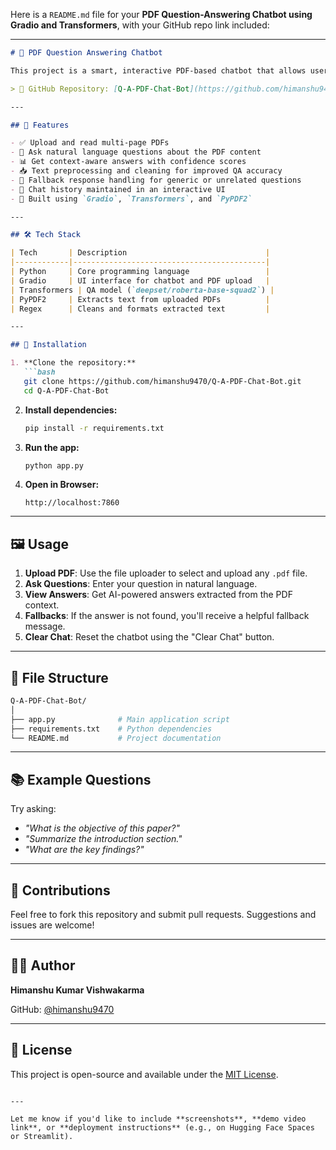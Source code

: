 Here is a `README.md` file for your **PDF Question-Answering Chatbot using Gradio and Transformers**, with your GitHub repo link included:

---

````markdown
# 📄 PDF Question Answering Chatbot

This project is a smart, interactive PDF-based chatbot that allows users to upload PDF documents and ask natural language questions about the content. It uses Hugging Face's Transformers (Roberta-based QA model), Gradio for the UI, and PyPDF2 for extracting text from PDFs.

> 🔗 GitHub Repository: [Q-A-PDF-Chat-Bot](https://github.com/himanshu9470/Q-A-PDF-Chat-Bot)

---

## 🚀 Features

- ✅ Upload and read multi-page PDFs
- 🤖 Ask natural language questions about the PDF content
- 📊 Get context-aware answers with confidence scores
- 📥 Text preprocessing and cleaning for improved QA accuracy
- 🧠 Fallback response handling for generic or unrelated questions
- 💬 Chat history maintained in an interactive UI
- 🧰 Built using `Gradio`, `Transformers`, and `PyPDF2`

---

## 🛠️ Tech Stack

| Tech       | Description                               |
|------------|-------------------------------------------|
| Python     | Core programming language                 |
| Gradio     | UI interface for chatbot and PDF upload   |
| Transformers | QA model (`deepset/roberta-base-squad2`) |
| PyPDF2     | Extracts text from uploaded PDFs          |
| Regex      | Cleans and formats extracted text         |

---

## 🔧 Installation

1. **Clone the repository:**
   ```bash
   git clone https://github.com/himanshu9470/Q-A-PDF-Chat-Bot.git
   cd Q-A-PDF-Chat-Bot
````

2. **Install dependencies:**

   ```bash
   pip install -r requirements.txt
   ```

3. **Run the app:**

   ```bash
   python app.py
   ```

4. **Open in Browser:**

   ```
   http://localhost:7860
   ```

---

## 🖼️ Usage

1. **Upload PDF**: Use the file uploader to select and upload any `.pdf` file.
2. **Ask Questions**: Enter your question in natural language.
3. **View Answers**: Get AI-powered answers extracted from the PDF context.
4. **Fallbacks**: If the answer is not found, you'll receive a helpful fallback message.
5. **Clear Chat**: Reset the chatbot using the "Clear Chat" button.

---

## 📁 File Structure

```bash
Q-A-PDF-Chat-Bot/
│
├── app.py              # Main application script
├── requirements.txt    # Python dependencies
└── README.md           # Project documentation
```

---

## 📚 Example Questions

Try asking:

* *"What is the objective of this paper?"*
* *"Summarize the introduction section."*
* *"What are the key findings?"*

---

## 🤝 Contributions

Feel free to fork this repository and submit pull requests. Suggestions and issues are welcome!

---

## 🧑‍💻 Author

**Himanshu Kumar Vishwakarma**

GitHub: [@himanshu9470](https://github.com/himanshu9470)

---

## 📜 License

This project is open-source and available under the [MIT License](LICENSE).

```

---

Let me know if you'd like to include **screenshots**, **demo video link**, or **deployment instructions** (e.g., on Hugging Face Spaces or Streamlit).
```